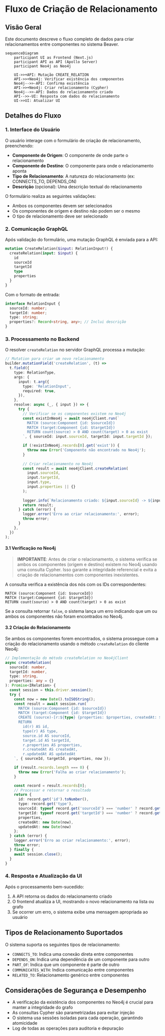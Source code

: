# Fluxo de Criação de Relacionamento

## Visão Geral

Este documento descreve o fluxo completo de dados para criar relacionamentos entre componentes no sistema Beaver.

```mermaid
sequenceDiagram
    participant UI as Frontend (Next.js)
    participant API as API (Apollo Server)
    participant Neo4j as Neo4j
    
    UI->>+API: Mutação CREATE_RELATION
    API->>+Neo4j: Verificar existência dos componentes
    Neo4j-->>-API: Confirma existência
    API->>+Neo4j: Criar relacionamento (Cypher)
    Neo4j-->>-API: Dados do relacionamento criado
    API-->>-UI: Resposta com dados do relacionamento
    UI->>UI: Atualizar UI
```

## Detalhes do Fluxo

### 1. Interface do Usuário

O usuário interage com o formulário de criação de relacionamento, preenchendo:

- **Componente de Origem**: O componente de onde parte o relacionamento
- **Componente de Destino**: O componente para onde o relacionamento aponta
- **Tipo de Relacionamento**: A natureza do relacionamento (ex: CONNECTS_TO, DEPENDS_ON)
- **Descrição** (opcional): Uma descrição textual do relacionamento

O formulário realiza as seguintes validações:
- Ambos os componentes devem ser selecionados
- Os componentes de origem e destino não podem ser o mesmo
- O tipo de relacionamento deve ser selecionado

### 2. Comunicação GraphQL

Após validação do formulário, uma mutação GraphQL é enviada para a API:

```graphql
mutation CreateRelation($input: RelationInput!) {
  createRelation(input: $input) {
    id
    sourceId
    targetId
    type
    properties
  }
}
```

Com o formato de entrada:

```typescript
interface RelationInput {
  sourceId: number;
  targetId: number;
  type: string;
  properties?: Record<string, any>; // Inclui descrição
}
```

### 3. Processamento no Backend

O resolver `createRelation` no servidor GraphQL processa a mutação:

```typescript
// Mutation para criar um novo relacionamento
builder.mutationField('createRelation', (t) =>
  t.field({
    type: RelationType,
    args: {
      input: t.arg({
        type: 'RelationInput',
        required: true,
      }),
    },
    resolve: async (_, { input }) => {
      try {
        // Verificar se os componentes existem no Neo4j
        const existInNeo4j = await neo4jClient.run(`
          MATCH (source:Component {id: $sourceId})
          MATCH (target:Component {id: $targetId})
          RETURN count(source) > 0 AND count(target) > 0 as exist
        `, { sourceId: input.sourceId, targetId: input.targetId });

        if (!existInNeo4j.records[0].get('exist')) {
          throw new Error('Componente não encontrado no Neo4j');
        }
        
        // Criar relacionamento no Neo4j
        const result = await neo4jClient.createRelation(
          input.sourceId,
          input.targetId,
          input.type,
          input.properties || {}
        );
        
        logger.info(`Relacionamento criado: ${input.sourceId} -> ${input.targetId}`);
        return result;
      } catch (error) {
        logger.error('Erro ao criar relacionamento:', error);
        throw error;
      }
    },
  })
);
```

#### 3.1 Verificação no Neo4j

> **IMPORTANTE**: Antes de criar o relacionamento, o sistema verifica se ambos os componentes (origem e destino) existem no Neo4j usando uma consulta Cypher. Isso garante a integridade referencial e evita a criação de relacionamentos com componentes inexistentes.

A consulta verifica a existência dos nós com os IDs correspondentes:

```cypher
MATCH (source:Component {id: $sourceId})
MATCH (target:Component {id: $targetId})
RETURN count(source) > 0 AND count(target) > 0 as exist
```

Se a consulta retornar `false`, o sistema lança um erro indicando que um ou ambos os componentes não foram encontrados no Neo4j.

#### 3.2 Criação do Relacionamento

Se ambos os componentes forem encontrados, o sistema prossegue com a criação do relacionamento usando o método `createRelation` do cliente Neo4j:

```typescript
// Implementação do método createRelation no Neo4jClient
async createRelation(
  sourceId: number,
  targetId: number,
  type: string,
  properties: any = {}
): Promise<IRelation> {
  const session = this.driver.session();
  try {
    const now = new Date().toISOString();
    const result = await session.run(`
      MATCH (source:Component {id: $sourceId})
      MATCH (target:Component {id: $targetId})
      CREATE (source)-[r:${type} {properties: $properties, createdAt: $now, updatedAt: $now}]->(target)
      RETURN 
        id(r) AS id, 
        type(r) AS type, 
        source.id AS sourceId, 
        target.id AS targetId,
        r.properties AS properties,
        r.createdAt AS createdAt,
        r.updatedAt AS updatedAt
    `, { sourceId, targetId, properties, now });

    if (result.records.length === 0) {
      throw new Error('Falha ao criar relacionamento');
    }

    const record = result.records[0];
    // Processar e retornar o resultado
    return {
      id: record.get('id').toNumber(),
      type: record.get('type'),
      sourceId: typeof record.get('sourceId') === 'number' ? record.get('sourceId') : parseInt(record.get('sourceId')),
      targetId: typeof record.get('targetId') === 'number' ? record.get('targetId') : parseInt(record.get('targetId')),
      properties,
      createdAt: new Date(now),
      updatedAt: new Date(now)
    };
  } catch (error) {
    logger.error('Erro ao criar relacionamento:', error);
    throw error;
  } finally {
    await session.close();
  }
}
```

### 4. Resposta e Atualização da UI

Após o processamento bem-sucedido:

1. A API retorna os dados do relacionamento criado
2. O frontend atualiza a UI, mostrando o novo relacionamento na lista ou grafo
3. Se ocorrer um erro, o sistema exibe uma mensagem apropriada ao usuário

## Tipos de Relacionamento Suportados

O sistema suporta os seguintes tipos de relacionamento:

- `CONNECTS_TO`: Indica uma conexão direta entre componentes
- `DEPENDS_ON`: Indica uma dependência de um componente para outro
- `PART_OF`: Indica que um componente é parte de outro
- `COMMUNICATES_WITH`: Indica comunicação entre componentes
- `RELATED_TO`: Relacionamento genérico entre componentes

## Considerações de Segurança e Desempenho

- A verificação da existência dos componentes no Neo4j é crucial para manter a integridade do grafo
- As consultas Cypher são parametrizadas para evitar injeção
- O sistema usa sessões isoladas para cada operação, garantindo atomicidade
- Log de todas as operações para auditoria e depuração 